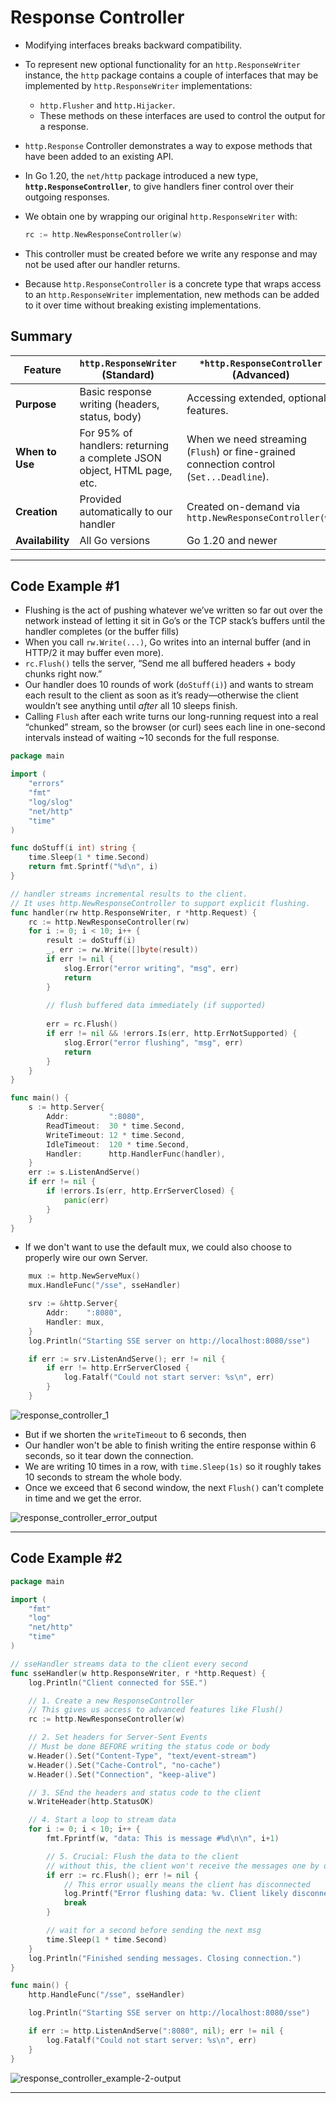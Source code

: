 # Response Controller

- Modifying interfaces breaks backward compatibility. 

- To represent new optional functionality for an `http.ResponseWriter` instance, the `http` package contains a couple of interfaces that may be implemented by `http.ResponseWriter` implementations: 
  - `http.Flusher` and `http.Hijacker`.
  - These methods on these interfaces are used to control the output for a response.
  
- `http.Response` Controller demonstrates a way to expose methods that have been added to an existing API.

- In Go 1.20, the `net/http` package introduced a new type, **`http.ResponseController`**, to give handlers finer control over their outgoing responses.  

- We obtain one by wrapping our original `http.ResponseWriter` with:

  ```go
  rc := http.NewResponseController(w)
  ```

- This controller must be created before we write any response and may not be used after our handler returns.

- Because `http.ResponseController` is a concrete type that wraps access to an `http.ResponseWriter` implementation, new methods can be added to it over time without breaking existing implementations.

## Summary

| Feature          | `http.ResponseWriter` (Standard)                             | `*http.ResponseController` (Advanced)                        |
| ---------------- | ------------------------------------------------------------ | ------------------------------------------------------------ |
| **Purpose**      | Basic response writing (headers, status, body)               | Accessing extended, optional features.                       |
| **When to Use**  | For 95% of handlers: returning a complete JSON object, HTML page, etc. | When we need streaming (`Flush`) or fine-grained connection control (`Set...Deadline`). |
| **Creation**     | Provided automatically to our handler                        | Created on-demand via `http.NewResponseController(w)`        |
| **Availability** | All Go versions                                              | Go 1.20 and newer                                            |

---

## Code Example #1

- Flushing is the act of pushing whatever we’ve written so far out over the network instead of letting it sit in Go’s or the TCP stack’s buffers until the handler completes (or the buffer fills)
- When you call `rw.Write(...)`, Go writes into an internal buffer (and in HTTP/2 it may buffer even more).
- `rc.Flush()` tells the server, “Send me all buffered headers + body chunks right now.”  
- Our handler does 10 rounds of work (`doStuff(i)`) and wants to stream each result to the client as soon as it’s ready—otherwise the client wouldn’t see anything until *after* all 10 sleeps finish. 
- Calling `Flush` after each write turns our long-running request into a real “chunked” stream, so the browser (or curl) sees each line in one-second intervals instead of waiting ~10 seconds for the full response.

```go
package main

import (
	"errors"
	"fmt"
	"log/slog"
	"net/http"
	"time"
)

func doStuff(i int) string {
	time.Sleep(1 * time.Second)
	return fmt.Sprintf("%d\n", i)
}

// handler streams incremental results to the client.
// It uses http.NewResponseController to support explicit flushing.
func handler(rw http.ResponseWriter, r *http.Request) {
	rc := http.NewResponseController(rw)
	for i := 0; i < 10; i++ {
		result := doStuff(i)
		_, err := rw.Write([]byte(result))
		if err != nil {
			slog.Error("error writing", "msg", err)
			return
		}
        
        // flush buffered data immediately (if supported)
        
		err = rc.Flush()
		if err != nil && !errors.Is(err, http.ErrNotSupported) {
			slog.Error("error flushing", "msg", err)
			return
		}
	}
}

func main() {
	s := http.Server{
		Addr:         ":8080",
		ReadTimeout:  30 * time.Second,
		WriteTimeout: 12 * time.Second,
		IdleTimeout:  120 * time.Second,
		Handler:      http.HandlerFunc(handler),
	}
	err := s.ListenAndServe()
	if err != nil {
		if !errors.Is(err, http.ErrServerClosed) {
			panic(err)
		}
	}
}
```

- If we don't want to use the default mux, we could also choose to properly wire our own Server.

```go
	mux := http.NewServeMux()
	mux.HandleFunc("/sse", sseHandler)

	srv := &http.Server{
		Addr:    ":8080",
		Handler: mux,
	}
	log.Println("Starting SSE server on http://localhost:8080/sse")

	if err := srv.ListenAndServe(); err != nil {
		if err != http.ErrServerClosed {
			log.Fatalf("Could not start server: %s\n", err)
		}
	}
```



![response_controller_1](Imgs/response_controller_1.png)

- But if we shorten the `writeTimeout` to 6 seconds, then
- Our handler won't be able to finish writing the entire response within 6 seconds, so it tear down the connection.
- We are writing 10 times in a row, with `time.Sleep(1s)` so it roughly takes 10 seconds to stream the whole body.
- Once we exceed that 6 second window, the next `Flush()` can't complete in time and we get the error.

![response_controller_error_output](Imgs/response_controller_error_output.png)

---

## Code Example #2 

```go
package main

import (
	"fmt"
	"log"
	"net/http"
	"time"
)

// sseHandler streams data to the client every second
func sseHandler(w http.ResponseWriter, r *http.Request) {
	log.Println("Client connected for SSE.")

	// 1. Create a new ResponseController
	// This gives us access to advanced features like Flush()
	rc := http.NewResponseController(w)

	// 2. Set headers for Server-Sent Events
	// Must be done BEFORE writing the status code or body
	w.Header().Set("Content-Type", "text/event-stream")
	w.Header().Set("Cache-Control", "no-cache")
	w.Header().Set("Connection", "keep-alive")

	// 3. SEnd the headers and status code to the client
	w.WriteHeader(http.StatusOK)

	// 4. Start a loop to stream data
	for i := 0; i < 10; i++ {
		fmt.Fprintf(w, "data: This is message #%d\n\n", i+1)

		// 5. Crucial: Flush the data to the client
		// without this, the client won't receive the messages one by one
		if err := rc.Flush(); err != nil {
			// This error usually means the client has disconnected
			log.Printf("Error flushing data: %v. Client likely disconnected.", err)
			break
		}

		// wait for a second before sending the next msg
		time.Sleep(1 * time.Second)
	}
	log.Println("Finished sending messages. Closing connection.")
}

func main() {
	http.HandleFunc("/sse", sseHandler)

	log.Println("Starting SSE server on http://localhost:8080/sse")

	if err := http.ListenAndServe(":8080", nil); err != nil {
		log.Fatalf("Could not start server: %s\n", err)
	}
}
```

![response_controller_example-2-output](Imgs/response_controller_example-2-output.png)

---

